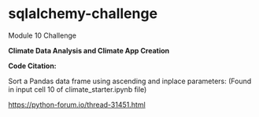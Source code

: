 # sqlalchemy-challenge
Module 10 Challenge

**Climate Data Analysis and Climate App Creation**

**Code Citation:**

Sort a Pandas data frame using ascending and inplace parameters:
(Found in input cell 10 of climate_starter.ipynb file)

https://python-forum.io/thread-31451.html
